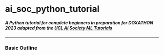 # ai_soc_python_tutorial
##### A Python tutorial for complete beginners in preparation for DOXATHON 2023 adapted from the [UCL AI Society ML Tutorials](https://github.com/UCLAIS/ml-tutorials-season-3/blob/main/week-2/1%20-%20Introduction%20to%20Python.ipynb)

----------------
### Basic Outline

